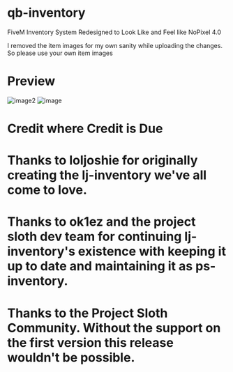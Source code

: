 # qb-inventory
FiveM Inventory System Redesigned to Look Like and Feel like NoPixel 4.0

I removed the item images for my own sanity while uploading the changes. So please use your own item images

# Preview
![image2](https://github.com/Reload-X/qb-inventory/assets/167034229/00122ffc-1f34-4d49-9c81-ddf07dc31449)
![image](https://github.com/Reload-X/qb-inventory/assets/167034229/d22ea538-de70-4651-bb8a-eae963062032)



# Credit where Credit is Due

# Thanks to loljoshie for originally creating the lj-inventory we've all come to love.
# Thanks to ok1ez and the project sloth dev team for continuing lj-inventory's existence with keeping it up to date and maintaining it as ps-inventory.
# Thanks to the Project Sloth Community. Without the support on the first version this release wouldn't be possible.


